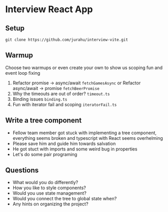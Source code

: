 # Interview React App

## Setup

`git clone https://github.com/jurahu/interview-vite.git`

## Warmup

Choose two warmups or even create your own to show us scoping fun and event loop fixing

1.  Refactor promise -> async/await `fetchGamesAsync` or Refactor async/await -> promise `fetchBeerPromise`
2.  Why the timeouts are out of order? `timeout.ts`
3.  Binding issues `binding.ts`
4.  Fun with iterator fail and scoping `iteratorFail.ts`

## Write a tree component

- Fellow team member got stuck with implementing a tree component,
  everything seems broken and typescript with React seems overhelming
- Please save him and guide him towards salvation
- He got stuct with imports and some weird bug in properties
- Let's do some pair programing

## Questions

- What would you do differently?
- How you like to style components?
- Would you use state management?
- Would you connect the tree to global state when?
- Any hints on organizing the project?
